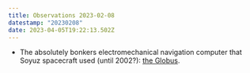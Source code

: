 ```yaml
---
title: Observations 2023-02-08
datestamp: "20230208"
date: 2023-04-05T19:22:13.502Z
---
```

- The absolutely bonkers electromechanical navigation computer that Soyuz spacecraft used (until 2002?): [the Globus](http://www.righto.com/2023/01/inside-globus-ink-mechanical-navigation.html).